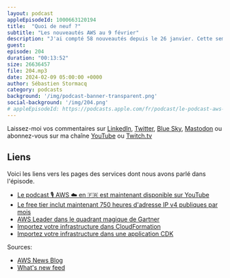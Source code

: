 ```yaml
---
layout: podcast
appleEpisodeId: 1000663120194
title:  "Quoi de neuf ?"
subtitle: "Les nouveautés AWS au 9 février"
description: "J'ai compté 58 nouveautés depuis le 26 janvier. Cette semaine nous parlons du magic quadrant de Gartner, de deux nouveautés qui me semblent essentielles dans le monde de l'infrastructure as code et des adresses IPv4."
guest:
episode: 204
duration: "00:13:52" 
size: 26636457
file: 204.mp3
date: 2024-02-09 05:00:00 +0000
author: Sébastien Stormacq
category: podcasts
background: '/img/podcast-banner-transparent.png'
social-background: '/img/204.png'
# appleEpisodeId: https://podcasts.apple.com/fr/podcast/le-podcast-aws-en-français/id1452118442
---
```


Laissez-moi vos commentaires sur [LinkedIn](https://www.linkedin.com/in/sebastienstormacq/), [Twitter](https://twitter.com/sebsto), [Blue Sky](https://bsky.app/profile/sebsto.bsky.social), [Mastodon](https://awscommunity.social/@sebsto) ou abonnez-vous sur ma chaîne [YouTube](https://www.youtube.com/sebsto) ou [Twitch.tv](https://www.twitch.tv/sebAWS)

## Liens

Voici les liens vers les pages des services dont nous avons parlé dans l'épisode.

- [Le podcast 🎙 AWS ☁️ en 🇫🇷 est maintenant disponible sur YouTube](https://www.youtube.com/watch?v=FoiENh1_kjU&list=PLZ_TUMnTqfu9lG7nh_3VHJ1iM2q9grWvd&pp=gAQBiAQB)
- [Le free tier inclut maintenant 750 heures d'adresse IP v4 publiques par mois](https://aws.amazon.com/about-aws/whats-new/2024/02/aws-free-tier-750-hours-free-public-ipv4-addresses/)
- [AWS Leader dans le quadrant magique de Gartner](https://aws.amazon.com/blogs/aws/read-the-2023-gartner-magic-quadrant-for-strategic-cloud-platform-services/)
- [Importez votre infrastructure dans CloudFormation](https://aws.amazon.com/blogs/devops/import-entire-applications-into-aws-cloudformation/)
- [Importez votre infrastructure dans une application CDK](https://aws.amazon.com/blogs/devops/announcing-cdk-migrate-a-single-command-to-migrate-to-the-aws-cdk/)

Sources: 

- [AWS News Blog](https://aws.amazon.com/blogs/aws/)
- [What's new feed](https://aws.amazon.com/about-aws/whats-new/2023/)
